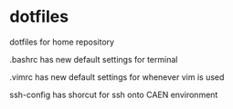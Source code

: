 # dotfiles
dotfiles for home repository

.bashrc has new default settings for terminal

.vimrc has new default settings for whenever vim is used

ssh-config has shorcut for ssh onto CAEN environment

